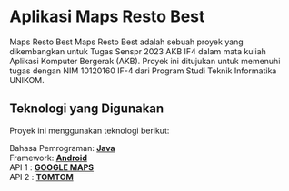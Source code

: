 

# Aplikasi Maps Resto Best



Maps Resto Best
Maps Resto Best adalah sebuah proyek yang dikembangkan untuk Tugas Senspr 2023 AKB IF4 dalam mata kuliah Aplikasi Komputer Bergerak (AKB). Proyek ini ditujukan untuk memenuhi tugas dengan NIM 10120160 IF-4 dari Program Studi Teknik Informatika UNIKOM.




## Teknologi yang Digunakan
Proyek ini menggunakan teknologi berikut:

Bahasa Pemrograman:  <b>[Java](https://www.java.com/en/) </b> <br />
Framework: <b>[Android](https://www.android.com/) </b> <br />
API 1 : <b>[GOOGLE MAPS](https://developers.google.com/maps) </b> <br />
API 2 : <b>[TOMTOM](https://developer.tomtom.com/) </b> <br />
